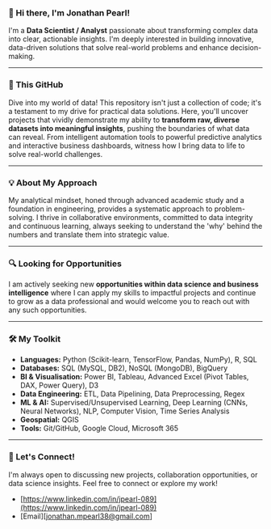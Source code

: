 ### 👋 Hi there, I'm Jonathan Pearl!

I'm a **Data Scientist / Analyst** passionate about transforming complex data into clear, actionable insights. I'm deeply interested in building innovative, data-driven solutions that solve real-world problems and enhance decision-making.

---

### 🚀 This GitHub

Dive into my world of data! This repository isn't just a collection of code; it's a testament to my drive for practical data solutions. Here, you'll uncover projects that vividly demonstrate my ability to **transform raw, diverse datasets into meaningful insights**, pushing the boundaries of what data can reveal. From intelligent automation tools to powerful predictive analytics and interactive business dashboards, witness how I bring data to life to solve real-world challenges.

---

### 💡 About My Approach

My analytical mindset, honed through advanced academic study and a foundation in engineering, provides a systematic approach to problem-solving. I thrive in collaborative environments, committed to data integrity and continuous learning, always seeking to understand the 'why' behind the numbers and translate them into strategic value.

---

### 🔍 Looking for Opportunities

I am actively seeking new **opportunities within data science and business intelligence** where I can apply my skills to impactful projects and continue to grow as a data professional and would welcome you to reach out with any such opportunities.

---

### 🛠️ My Toolkit

* **Languages:** Python (Scikit-learn, TensorFlow, Pandas, NumPy), R, SQL
* **Databases:** SQL (MySQL, DB2), NoSQL (MongoDB), BigQuery
* **BI & Visualisation:** Power BI, Tableau, Advanced Excel (Pivot Tables, DAX, Power Query), D3
* **Data Engineering:** ETL, Data Pipelining, Data Preprocessing, Regex
* **ML & AI:** Supervised/Unsupervised Learning, Deep Learning (CNNs, Neural Networks), NLP, Computer Vision, Time Series Analysis
* **Geospatial:** QGIS
* **Tools:** Git/GitHub, Google Cloud, Microsoft 365

---

### 🤝 Let's Connect!

I'm always open to discussing new projects, collaboration opportunities, or data science insights. Feel free to connect or explore my work!

* [https://www.linkedin.com/in/jpearl-089](https://www.linkedin.com/in/jpearl-089)
* [Email][jonathan.mpearl38@gmail.com]
